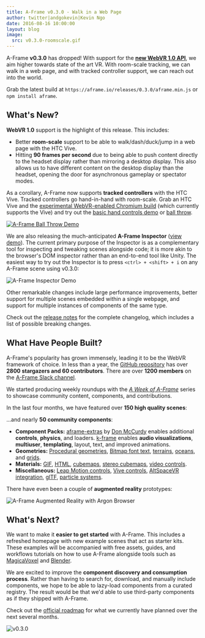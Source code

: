 ```yaml
---
title: A-Frame v0.3.0 - Walk in a Web Page
author: twitter|andgokevin|Kevin Ngo
date: 2016-08-16 10:00:00
layout: blog
image:
  src: v0.3.0-roomscale.gif
---
```


[webvr1.0]: https://w3c.github.io/webvr/

A-Frame **v0.3.0** has dropped!  With support for the **[new WebVR 1.0
API][webvr1.0]**, we aim higher towards state of the art VR. With room-scale
tracking, we can walk in a web page, and with tracked controller support, we
can reach out into the world.

<!-- more -->

Grab the latest build at `https://aframe.io/releases/0.3.0/aframe.min.js` or
`npm install aframe`.

## What's New?

**WebVR 1.0** support is the highlight of this release. This includes:

- Better **room-scale** support to be able to walk/dash/duck/jump in a web
  page with the HTC Vive.
- Hitting **90 frames per second** due to being able to push content directly to the headset
  display rather than mirroring a desktop display. This also allows us to have different
  content on the desktop display than the headset, opening the door for asynchronous gameplay
  or spectator modes.

As a corollary, A-Frame now supports **tracked controllers** with the HTC Vive.
Tracked controllers go hand-in-hand with room-scale. Grab an HTC Vive and the
[experimental WebVR-enabled Chromium build](https://webvr.info/get-chrome/)
(which currently supports the Vive) and try out the [basic hand controls
demo](https://aframe.io/aframe/examples/showcase/tracked-controls/) or [ball
throw](https://bryik.github.io/aframe-ball-throw/).

[![A-Frame Ball Throw Demo](../../images/awoa/ball-throw.gif)](https://bryik.github.io/aframe-ball-throw/)

[inspectordemo]: https://aframe.io/aframe-inspector/example/

We are also releasing the much-anticipated **A-Frame Inspector** ([view
demo][inspectordemo]). The current primary purpose of the Inspector is as a
complementary tool for inspecting and tweaking scenes alongside code; it is
more akin to the browser's DOM inspector rather than an end-to-end tool like
Unity. The easiest way to try out the Inspector is to press `<ctrl> + <shift> +
i` on any A-Frame scene using v0.3.0:

![A-Frame Inspector Demo](../../images/blog/v0.3.0-inspector.gif)

Other remarkable changes include large performance improvements, better support
for multiple scenes embedded within a single webpage, and support for multiple
instances of components of the same type.

[releasenotes]: https://github.com/aframevr/aframe/releases/tag/v0.3.0

Check out the [release notes][releasenotes] for the complete changelog, which
includes a list of possible breaking changes.

## What Have People Built?

[github]: https://github.com/aframevr/aframe
[slack]: https://aframevr-slack.herokuapp.com
[webvr-slack]: https://webvr-slack.herokuapp.com

A-Frame's popularity has grown immensely, leading it to be the WebVR framework
of choice. In less than a year, the [GitHub repository][github] has over **2800
stargazers and 60 contributors**. There are over **1200 members** on the
[A-Frame Slack channel][slack].

[blog]: https://aframe.io

We started producing weekly roundups with the *[A Week of A-Frame][blog]*
series to showcase community content, components, and contributions.

[don]: https://github.com/donmccurdy/aframe-extras

In the last four months, we have featured over **150 high quality scenes**:

<div class="post__projects">
  <a href="https://sandbox.donmccurdy.com/vr/island/"
     title="MagicaVoxel Island"
     style="background-image: url(../../images/awoa/island.gif)"></a>
  <a href="https://ngokevin.github.io/aframe-audio-visualizer-components/spectrum/"
     title="Audio Visualizer"
     style="background-image: url(../../images/awoa/audio-visualizer-components-update.gif)"></a>
  <a href="http://tbaloo.com/tumbvr/madeinhexels"
     title="TumbVR"
     style="background-image: url(../../images/awoa/tumbvr.jpg)"></a>
  <a href="https://musicpua.firebaseapp.com/"
     title="Virtual Symphony"
     style="background-image: url(../../images/awoa/virtual-symphony-2.gif)"></a>
  <a href="http://www.skyislandsvr.com/pages/SadIsland.html"
     title="Sad Island"
     style="background-image: url(../../images/awoa/sad-island.jpg)"></a>
  <a href="https://shopifyvr.myshopify.com/pages/virtual-reality"
     title="Shopify VR"
     style="background-image: url(../../images/awoa/shopify.jpg)"></a>
</div>

[altspace]: https://github.com/AltspaceVR/aframe-altspace-component
[bmfont]: https://github.com/bryik/aframe-bmfont-text-component
[cubemap]: https://github.com/bryik/aframe-cubemap-component
[extras]: https://github.com/donmccurdy/aframe-extras
[gif]: https://github.com/mayognaise/aframe-gif-shader
[gltf]: https://github.com/xirvr/aframe-gltf
[grid]: https://github.com/dbradleyfl/aframe-gridhelper
[html]: https://github.com/mayognaise/aframe-html-shader
[k-frame]: https://github.com/ngokevin/k-frame
[leap]: https://github.com/openleap/aframe-leap-hands
[lsystem]: https://github.com/nylki/aframe-lsystem-component
[particle]: https://github.com/IdeaSpaceVR/aframe-particle-system-component
[stereocube]: https://github.com/wallabyway/aframe-stereocube
[vidcontrols]: https://github.com/oscarmarinmiro/aframe-video-controls
[terrain]: https://github.com/andreasplesch/aframe-heightgrid-component
[webvrcontroller]: https://github.com/richardanaya/aframe-webvr-controller

...and nearly **50 community components**:

- **Component Packs:** [aframe-extras][extras] by [Don McCurdy][don] enables
  additional **controls**, **physics**, and loaders. [k-frame][k-frame]
  enables **audio visualizations**, **multiuser**, **templating**, layout, text,
  and improved animations.
- **Geometries:** [Procedural geometries][lsystem], [Bitmap font text][bmfont],
  [terrains][terrain], [oceans][extras], and [grids][grid].
- **Materials:** [GIF][gif], [HTML][html], [cubemaps][cubemap],
  [stereo cubemaps][stereocube], [video controls][vidcontrols].
- **Miscellaneous:** [Leap Motion controls][leap], [Vive controls][webvrcontroller],
  [AltSpaceVR integration][altspace], [glTF][gltf], [particle systems][particle].

There have even been a couple of **augmented reality** prototypes:

![A-Frame Augmented Reality with Argon Browser](../../images/awoa/argon.gif)

## What's Next?

[blender]: https://www.blender.org/
[magicavoxel]: https://ephtracy.github.io/

We want to make it **easier to get started** with A-Frame. This includes a
refreshed homepage with new example scenes that act as starter kits.  These
examples will be accompanied with free assets, guides, and workflows tutorials
on how to use A-Frame alongside tools such as [MagicaVoxel][magicavoxel] and
[Blender][blender].

We are excited to improve the **component discovery and consumption process**.
Rather than having to search for, download, and manually include components, we
hope to be able to lazy-load components from a curated registry. The result
would be that we'd able to use third-party components as if they shipped with
A-Frame.

[roadmap]: https://github.com/aframevr/aframe/blob/master/ROADMAP.md

Check out the [official roadmap][roadmap] for what we currently have planned
over the next several months.

![v0.3.0](../../images/blog/v0.3.0.png)
